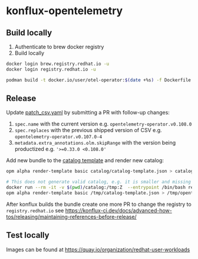 # konflux-opentelemetry

## Build locally

1. Authenticate to brew docker registry
2. Build locally

```bash
docker login brew.registry.redhat.io -u
docker login registry.redhat.io -u

podman build -t docker.io/user/otel-operator:$(date +%s) -f Dockerfile.operator 
```

## Release

Update [patch_csv.yaml](./bundle-patch/patch_csv.yaml) by submitting a PR with follow-up changes:
1. `spec.name` with the current version e.g. `opentelemetry-operator.v0.108.0`
1. `spec.replaces` with the previous shipped version of CSV e.g. `opentelemetry-operator.v0.107.0-4`
1. `metadata.extra_annotations.olm.skipRange` with the version being productized e.g. `'>=0.33.0 <0.108.0'`

Add new bundle to the [catalog template](./catalog/catalog-template.json) and render new catalog:
```bash
opm alpha render-template basic catalog/catalog-template.json > catalog/opentelemetry-product/catalog.json

# This does not generate valid catalog, e.g. it is smaller and missing relatedImages
docker run --rm -it -v $(pwd)/catalog:/tmp:Z  --entrypoint /bin/bash registry.redhat.io/openshift4/ose-operator-registry-rhel9:v4.16
opm alpha render-template basic /tmp/catalog-template.json > /tmp/opentelemetry-product/catalog-ose-operator.json
```

After konflux builds the bundle create one more PR to change the registry to `registry.redhat.io` see https://konflux-ci.dev/docs/advanced-how-tos/releasing/maintaining-references-before-release/

## Test locally

Images can be found at https://quay.io/organization/redhat-user-workloads
